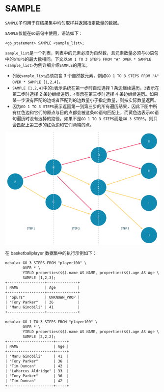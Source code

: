 # SAMPLE

`SAMPLE`子句用于在结果集中均匀取样并返回指定数量的数据。

`SAMPLE`仅能在`GO`语句中使用，语法如下：

```ngql
<go_statement> SAMPLE <sample_list>;
```

`sample_list`是一个列表，列表中的元素必须为自然数，且元素数量必须与`GO`语句中的`STEPS`的最大数相同。下文以`GO 1 TO 3 STEPS FROM "A" OVER * SAMPLE <sample_list>`为例详细介绍`SAMPLE`的用法。

* 列表`sample_list`必须包含 3 个自然数元素，例如`GO 1 TO 3 STEPS FROM "A" OVER * SAMPLE [1,2,4]`。
* `SAMPLE [1,2,4]`中的`1`表示系统在第一步时自动选择 1 条边继续遍历，`2`表示在第二步时选择 2 条边继续遍历，`4`表示在第三步时选择 4 条边继续遍历。如果某一步没有匹配的边或者匹配到的边数量小于指定数量，则按实际数量返回。
* 因为`GO 1 TO 3 STEPS`表示返回第一到第三步的所有遍历结果，因此下图中所有红色边和它们的原点与目的点都会被这条`GO`语句匹配上，而黄色边表示`GO`语句遍历时没有选择的路径。如果不是`GO 1 TO 3 STEPS`而是`GO 3 STEPS`，则只会匹配上第三步的红色边和它们两端的点。

![SAMPLE in GO](sample_in_go.png)

在 basketballplayer 数据集中的执行示例如下：

```ngql
nebula> GO 3 STEPS FROM "player100" \
        OVER * \
        YIELD properties($$).name AS NAME, properties($$).age AS Age \
        SAMPLE [1,2,3];
+-----------------+--------------+
| NAME            | Age          |
+-----------------+--------------+
| "Spurs"         | UNKNOWN_PROP |
| "Tony Parker"   | 36           |
| "Manu Ginobili" | 41           |
+-----------------+--------------+

nebula> GO 1 TO 3 STEPS FROM "player100" \
        OVER * \
        YIELD properties($$).name AS NAME, properties($$).age AS Age \
        SAMPLE [2,2,2];
+---------------------+-----+
| NAME                | Age |
+---------------------+-----+
| "Manu Ginobili"     | 41  |
| "Tony Parker"       | 36  |
| "Tim Duncan"        | 42  |
| "LaMarcus Aldridge" | 33  |
| "Tony Parker"       | 36  |
| "Tim Duncan"        | 42  |
+---------------------+-----+
```
